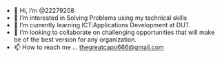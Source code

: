 - 👋 Hi, I’m @22279208
- 👀 I’m interested in Solving Problems using my technical skills
- 🌱 I’m currently learning ICT:Applications Development at DUT.
- 💞️ I’m looking to collaborate on challenging opportunities that will make be of the best version for any organization.
- 📫 How to reach me ... thegreatcapo666@gmail.com

<!---
22279208/22279208 is a ✨ special ✨ repository because its `README.md` (this file) appears on your GitHub profile.
You can click the Preview link to take a look at your changes.
--->
